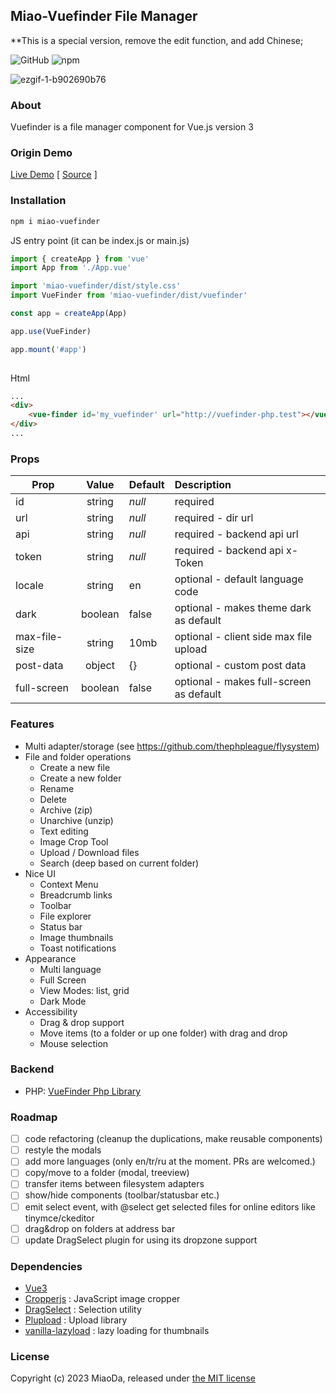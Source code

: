 ## Miao-Vuefinder File Manager

**This is a special version, remove the edit function, and add Chinese;


![GitHub](https://img.shields.io/github/license/WitMiao/vuefinder)
![npm](https://img.shields.io/npm/v/miao-vuefinder)

[//]: # (![npm]&#40;https://img.shields.io/npm/dw/miao-vuefinder&#41;)

![ezgif-1-b902690b76](https://user-images.githubusercontent.com/712404/193141338-8d5f726f-da1a-4825-b652-28e4007493db.gif)

### About

Vuefinder is a file manager component for Vue.js version 3

### Origin Demo

[Live Demo](https://vuefinder.ozdemir.be/) [ [Source](https://github.com/n1crack/vuefinder.ozdemir.be) ]

### Installation

```bash
npm i miao-vuefinder
```

JS entry point (it can be index.js or main.js)

```js
import { createApp } from 'vue'
import App from './App.vue'

import 'miao-vuefinder/dist/style.css'
import VueFinder from 'miao-vuefinder/dist/vuefinder'

const app = createApp(App)

app.use(VueFinder)

app.mount('#app')
 
```

Html

```html
...
<div>
    <vue-finder id='my_vuefinder' url="http://vuefinder-php.test"></vue-finder>
</div>
...
```

### Props

| Prop          |  Value  | Default | Description                            |
|---------------|:-------:|---------|:---------------------------------------|
| id            | string  | _null_  | required                               |
| url           | string  | _null_  | required - dir url                     |
| api           | string  | _null_  | required - backend api url             |
| token         | string  | _null_  | required - backend api x-Token         |
| locale        | string  | en      | optional - default language code       |
| dark          | boolean | false   | optional - makes theme dark as default |
| max-file-size | string  | 10mb    | optional - client side max file upload |
| post-data     | object  | {}      | optional - custom post data            |
| full-screen   | boolean | false   | optional - makes full-screen as default|

### Features

- Multi adapter/storage (see <https://github.com/thephpleague/flysystem>)
- File and folder operations
  - Create a new file
  - Create a new folder
  - Rename
  - Delete
  - Archive (zip)
  - Unarchive (unzip)
  - Text editing
  - Image Crop Tool
  - Upload / Download files
  - Search (deep based on current folder)
- Nice UI
  - Context Menu
  - Breadcrumb links
  - Toolbar
  - File explorer
  - Status bar
  - Image thumbnails
  - Toast notifications
- Appearance
  - Multi language
  - Full Screen
  - View Modes: list, grid
  - Dark Mode
- Accessibility
  - Drag & drop support
  - Move items (to a folder or up one folder) with drag and drop
  - Mouse selection

### Backend

- PHP: [VueFinder Php Library](https://github.com/n1crack/vuefinder-php)

### Roadmap

- [ ] code refactoring (cleanup the duplications, make reusable components)
- [ ] restyle the modals
- [ ] add more languages (only en/tr/ru at the moment. PRs are welcomed.)
- [ ] copy/move to a folder (modal, treeview)
- [ ] transfer items between filesystem adapters
- [ ] show/hide components (toolbar/statusbar etc.)
- [ ] emit select event, with @select get selected files for online editors like tinymce/ckeditor
- [ ] drag&drop on folders at address bar
- [ ] update DragSelect plugin for using its dropzone support

### Dependencies

- [Vue3](https://vuejs.org/)
- [Cropperjs](https://github.com/fengyuanchen/cropperjs)  : JavaScript image cropper
- [DragSelect](https://github.com/ThibaultJanBeyer/DragSelect/) : Selection utility
- [Plupload](https://github.com/moxiecode/plupload) : Upload library
- [vanilla-lazyload](https://github.com/verlok/vanilla-lazyload) : lazy loading for thumbnails

### License

Copyright (c) 2023 MiaoDa, released under [the MIT license](LICENSE)
